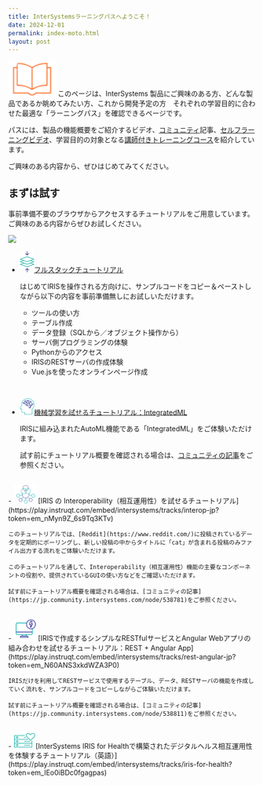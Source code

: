 ```yaml
---
title: InterSystemsラーニングパスへようこそ！
date: 2024-12-01
permalink: index-moto.html
layout: post
---
```


<img src="./assets/icons/learn.png" width="20%"/>このページは、InterSystems 製品にご興味のある方、どんな製品であるか眺めてみたい方、これから開発予定の方　それぞれの学習目的に合わせた最適な「ラーニングパス」を確認できるページです。

パスには、製品の機能概要をご紹介するビデオ、[コミュニティ](https://jp.community.intersystems.com/)記事、[セルフラーニングビデオ](https://www.youtube.com/@intersystems9975/playlists)、学習目的の対象となる[講師付きトレーニングコース](https://www.intersystems.com/jp/course-offerings/)を紹介しています。

ご興味のある内容から、ぜひはじめてみてください。

## まずは試す

事前準備不要のブラウザからアクセスするチュートリアルをご用意しています。ご興味のある内容からぜひお試しください。

![](https://community.intersystems.com/sites/default/files/inline/images/gifanime.gif)

- <img src="./assets/icons/FullStack.png" width="6%"/>[フルスタックチュートリアル](https://play.instruqt.com/embed/intersystems/tracks/full-stack-tutorial-jp?token=em_d-Qh574oSofbrrHd)

    はじめてIRISを操作される方向けに、サンプルコードをコピー＆ペーストしながら以下の内容を事前準備無しにお試しいただけます。
    
    - ツールの使い方
    - テーブル作成
    - データ登録（SQLから／オブジェクト操作から）
    - サーバ側プログラミングの体験
    - Pythonからのアクセス
    - IRISのRESTサーバの作成体験
    - Vue.jsを使ったオンラインページ作成

<br>

- <img src="./assets/icons/ML.png" width="6%"/>[機械学習を試せるチュートリアル：IntegratedML](https://play.instruqt.com/embed/intersystems/tracks/integrated-ml-jp?token=em_48XjbVs5GpqXJ-Fm)

    IRISに組み込まれたAutoML機能である「IntegratedML」をご体験いただけます。

    試す前にチュートリアル概要を確認される場合は、[コミュニティの記事](https://jp.community.intersystems.com/node/537501)をご参照ください。

<br>
- <img src="./assets/icons/integration.png" width="10%"/>[IRIS の Interoperability（相互運用性）を試せるチュートリアル](https://play.instruqt.com/embed/intersystems/tracks/interop-jp?token=em_nMyn9Z_6s9Tq3KTv)

    このチュートリアルでは、[Reddit](https://www.reddit.com/)に投稿されているデータを定期的にポーリングし、新しい投稿の中からタイトルに「cat」が含まれる投稿のみファイル出力する流れをご体験いただけます。

    このチュートリアルを通して、Interoperability（相互運用性）機能の主要なコンポーネントの役割や、提供されているGUIの使い方などをご確認いただけます。

    試す前にチュートリアル概要を確認される場合は、[コミュニティの記事](https://jp.community.intersystems.com/node/538781)をご参照ください。

<br>
- <img src="./assets/icons/App.png" width="10%"/>[IRISで作成するシンプルなRESTfulサービスとAngular Webアプリの組み合わせを試せるチュートリアル：REST + Angular App](https://play.instruqt.com/embed/intersystems/tracks/rest-angular-jp?token=em_N60ANS3xkdWZA3P0)

    IRISだけを利用してRESTサービスで使用するテーブル、データ、RESTサーバの機能を作成していく流れを、サンプルコードをコピーしながらご体験いただけます。

    試す前にチュートリアル概要を確認される場合は、[コミュニティの記事](https://jp.community.intersystems.com/node/538811)をご参照ください。

<br>
- <img src="./assets/icons/health.png" width="9%"/>[InterSystems IRIS for Healthで構築されたデジタルヘルス相互運用性を体験するチュートリアル（英語）](https://play.instruqt.com/embed/intersystems/tracks/iris-for-health?token=em_IEo0iBDc0fgagpas)

